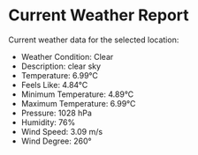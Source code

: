 # Current Weather Report
Current weather data for the selected location:
- Weather Condition: Clear
- Description: clear sky
- Temperature: 6.99°C
- Feels Like: 4.84°C
- Minimum Temperature: 4.89°C
- Maximum Temperature: 6.99°C
- Pressure: 1028 hPa
- Humidity: 76%
- Wind Speed: 3.09 m/s
- Wind Degree: 260°
